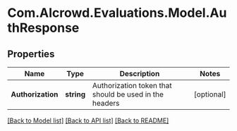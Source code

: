 # Com.AIcrowd.Evaluations.Model.AuthResponse
## Properties

Name | Type | Description | Notes
------------ | ------------- | ------------- | -------------
**Authorization** | **string** | Authorization token that should be used in the headers | [optional] 

[[Back to Model list]](../README.md#documentation-for-models) [[Back to API list]](../README.md#documentation-for-api-endpoints) [[Back to README]](../README.md)


